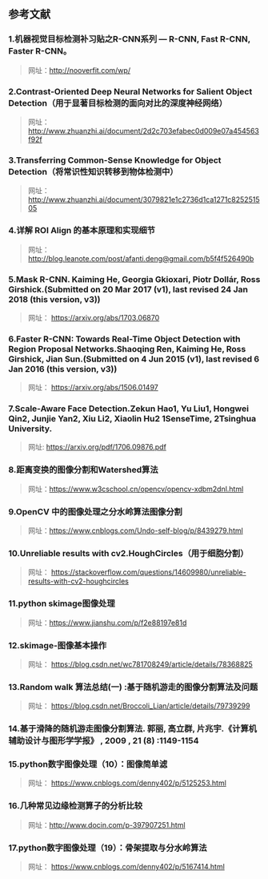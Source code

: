 ## 参考文献
###  1.机器视觉目标检测补习贴之R-CNN系列 — R-CNN, Fast R-CNN, Faster R-CNN。   
>网址：http://nooverfit.com/wp/

###  2.Contrast-Oriented Deep Neural Networks for Salient Object Detection（用于显著目标检测的面向对比的深度神经网络）
>网址： http://www.zhuanzhi.ai/document/2d2c703efabec0d009e07a454563f92f
### 3.Transferring Common-Sense Knowledge for Object Detection（将常识性知识转移到物体检测中）
>网址： http://www.zhuanzhi.ai/document/3079821e1c2736d1ca1271c825251505
### 4.详解 ROI Align 的基本原理和实现细节
>网址： http://blog.leanote.com/post/afanti.deng@gmail.com/b5f4f526490b
### 5.Mask R-CNN. Kaiming He, Georgia Gkioxari, Piotr Dollár, Ross Girshick.(Submitted on 20 Mar 2017 (v1), last revised 24 Jan 2018 (this version, v3))
>网址： https://arxiv.org/abs/1703.06870
### 6.Faster R-CNN: Towards Real-Time Object Detection with Region Proposal Networks.Shaoqing Ren, Kaiming He, Ross Girshick, Jian Sun.(Submitted on 4 Jun 2015 (v1), last revised 6 Jan 2016 (this version, v3))
>网址： https://arxiv.org/abs/1506.01497
### 7.Scale-Aware Face Detection.Zekun Hao1, Yu Liu1, Hongwei Qin2, Junjie Yan2, Xiu Li2, Xiaolin Hu2 1SenseTime, 2Tsinghua University.
>网址: https://arxiv.org/pdf/1706.09876.pdf
### 8.距离变换的图像分割和Watershed算法
>网址：https://www.w3cschool.cn/opencv/opencv-xdbm2dnl.html
### 9.OpenCV 中的图像处理之分水岭算法图像分割
>网址：https://www.cnblogs.com/Undo-self-blog/p/8439279.html
### 10.Unreliable results with cv2.HoughCircles（用于细胞分割）
>网址： https://stackoverflow.com/questions/14609980/unreliable-results-with-cv2-houghcircles
### 11.python skimage图像处理
>网址：https://www.jianshu.com/p/f2e88197e81d
### 12.skimage-图像基本操作
>网址： https://blog.csdn.net/wc781708249/article/details/78368825
### 13.Random walk 算法总结(一) :基于随机游走的图像分割算法及问题
>网址： https://blog.csdn.net/Broccoli_Lian/article/details/79739299
### 14.基于滑降的随机游走图像分割算法. 郭丽, 高立群, 片兆宇.《计算机辅助设计与图形学学报》 , 2009 , 21 (8) :1149-1154
### 15.python数字图像处理（10）：图像简单滤  
>网址： https://www.cnblogs.com/denny402/p/5125253.html
### 16.几种常见边缘检测算子的分析比较 
>网址：http://www.docin.com/p-397907251.html
### 17.python数字图像处理（19）：骨架提取与分水岭算法
>网址： https://www.cnblogs.com/denny402/p/5167414.html